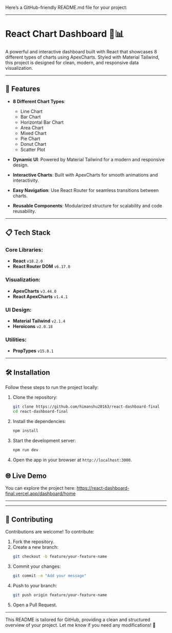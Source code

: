 Here’s a GitHub-friendly README.md file for your project:

---

# React Chart Dashboard 🎨📊

A powerful and interactive dashboard built with React that showcases 8 different types of charts using ApexCharts. Styled with Material Tailwind, this project is designed for clean, modern, and responsive data visualization.

---

## 🚀 Features

- **8 Different Chart Types**:
  - Line Chart
  - Bar Chart
  - Horizontal Bar Chart
  - Area Chart
  - Mixed Chart
  - Pie Chart
  - Donut Chart
  - Scatter Plot

- **Dynamic UI**: Powered by Material Tailwind for a modern and responsive design.
- **Interactive Charts**: Built with ApexCharts for smooth animations and interactivity.
- **Easy Navigation**: Use React Router for seamless transitions between charts.
- **Reusable Components**: Modularized structure for scalability and code reusability.

---

## 📋 Tech Stack

### Core Libraries:
- **React** `v18.2.0`
- **React Router DOM** `v6.17.0`

### Visualization:
- **ApexCharts** `v3.44.0`
- **React ApexCharts** `v1.4.1`

### UI Design:
- **Material Tailwind** `v2.1.4`
- **Heroicons** `v2.0.18`

### Utilities:
- **PropTypes** `v15.8.1`

---

## 🛠 Installation

Follow these steps to run the project locally:

1. Clone the repository:
   ```bash
   git clone https://github.com/himanshu20163/react-dashboard-final
   cd react-dashboard-final
   ```

2. Install the dependencies:
   ```bash
   npm install
   ```

3. Start the development server:
   ```bash
   npm run dev
   ```

4. Open the app in your browser at `http://localhost:3000`.


## 🌐 Live Demo

You can explore the project here: https://react-dashboard-final.vercel.app/dashboard/home

---

---

## 🤝 Contributing

Contributions are welcome! To contribute:

1. Fork the repository.
2. Create a new branch:
   ```bash
   git checkout -b feature/your-feature-name
   ```
3. Commit your changes:
   ```bash
   git commit -m "Add your message"
   ```
4. Push to your branch:
   ```bash
   git push origin feature/your-feature-name
   ```
5. Open a Pull Request.

---


This README is tailored for GitHub, providing a clean and structured overview of your project. Let me know if you need any modifications! 🚀
